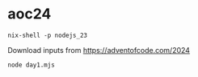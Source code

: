 # aoc24

```
nix-shell -p nodejs_23
```

Download inputs from https://adventofcode.com/2024

```
node day1.mjs
```